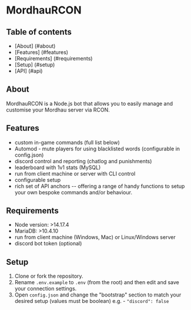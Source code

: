 # MordhauRCON

## Table of contents
* [About] (#about)
* [Features] (#features)
* [Requirements] (#requirements)
* [Setup] (#setup)
* [API] (#api)

## About
MordhauRCON is a Node.js bot that allows you to easily manage and customise your Mordhau server via RCON.

## Features
* custom in-game commands (full list below)
* Automod - mute players for using blacklisted words (configurable in config.json)
* discord control and reporting (chatlog and punishments)
* leaderboard with 1v1 stats (MySQL)
* run from client machine or server with CLI control
* configurable setup
* rich set of API anchors -- offering a range of handy functions to setup your own bespoke commands and/or behaviour.

## Requirements
* Node version: >14.17.4
* MariaDB: >10.4.10
* run from client machine (Windows, Mac) or Linux/Windows server
* discord bot token (optional)

## Setup
1. Clone or fork the repository.
2. Rename ``.env.example`` to ``.env`` (from the root) and then edit and save your connection settings.
3. Open ``config.json`` and change the "bootstrap" section to match your desired setup (values must be boolean) e.g. - ```"discord": false```
